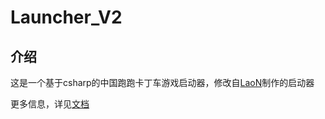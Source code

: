# Launcher_V2

## 介绍

这是一个基于csharp的中国跑跑卡丁车游戏启动器，修改自[LaoN](https://github.com/MyPuppy)制作的启动器

更多信息，详见[文档](https://yanygm.github.io/Launcher_V2)
